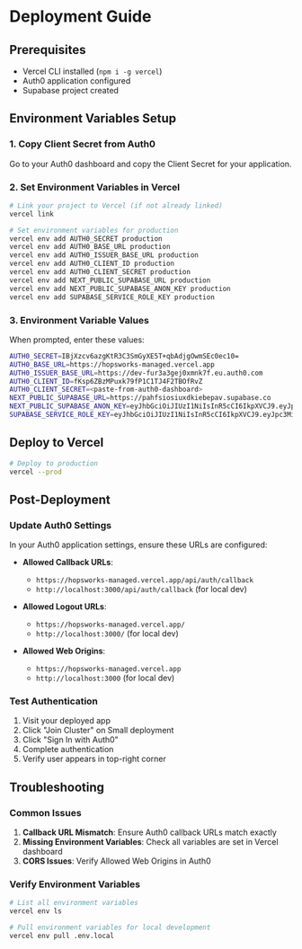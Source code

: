 # Deployment Guide

## Prerequisites
- Vercel CLI installed (`npm i -g vercel`)
- Auth0 application configured
- Supabase project created

## Environment Variables Setup

### 1. Copy Client Secret from Auth0
Go to your Auth0 dashboard and copy the Client Secret for your application.

### 2. Set Environment Variables in Vercel

```bash
# Link your project to Vercel (if not already linked)
vercel link

# Set environment variables for production
vercel env add AUTH0_SECRET production
vercel env add AUTH0_BASE_URL production
vercel env add AUTH0_ISSUER_BASE_URL production
vercel env add AUTH0_CLIENT_ID production
vercel env add AUTH0_CLIENT_SECRET production
vercel env add NEXT_PUBLIC_SUPABASE_URL production
vercel env add NEXT_PUBLIC_SUPABASE_ANON_KEY production
vercel env add SUPABASE_SERVICE_ROLE_KEY production
```

### 3. Environment Variable Values

When prompted, enter these values:

```bash
AUTH0_SECRET=IBjXzcv6azgKtR3C3SmGyXE5T+qbAdjgOwmSEc0ec10=
AUTH0_BASE_URL=https://hopsworks-managed.vercel.app
AUTH0_ISSUER_BASE_URL=https://dev-fur3a3gej0xmnk7f.eu.auth0.com
AUTH0_CLIENT_ID=fKsp6ZBzMPuxk79fP1C1TJ4F2TBOfRvZ
AUTH0_CLIENT_SECRET=<paste-from-auth0-dashboard>
NEXT_PUBLIC_SUPABASE_URL=https://pahfsiosiuxdkiebepav.supabase.co
NEXT_PUBLIC_SUPABASE_ANON_KEY=eyJhbGciOiJIUzI1NiIsInR5cCI6IkpXVCJ9.eyJpc3MiOiJzdXBhYmFzZSIsInJlZiI6InBhaGZzaW9zaXV4ZGtpZWJlcGF2Iiwicm9sZSI6ImFub24iLCJpYXQiOjE3NTAwNjQwNDEsImV4cCI6MjA2NTY0MDA0MX0.IcSMf-Ve_lz9j3eNgxIa-s-qgKWSZxwb67dpCCFoLrQ
SUPABASE_SERVICE_ROLE_KEY=eyJhbGciOiJIUzI1NiIsInR5cCI6IkpXVCJ9.eyJpc3MiOiJzdXBhYmFzZSIsInJlZiI6InBhaGZzaW9zaXV4ZGtpZWJlcGF2Iiwicm9sZSI6InNlcnZpY2Vfcm9sZSIsImlhdCI6MTc1MDA2NDA0MSwiZXhwIjoyMDY1NjQwMDQxfQ.bFPX-fAiP1WRiQFxwyLK2_s_bF8wTKj32ncPllo4ndc
```

## Deploy to Vercel

```bash
# Deploy to production
vercel --prod
```

## Post-Deployment

### Update Auth0 Settings
In your Auth0 application settings, ensure these URLs are configured:

- **Allowed Callback URLs**: 
  - `https://hopsworks-managed.vercel.app/api/auth/callback`
  - `http://localhost:3000/api/auth/callback` (for local dev)

- **Allowed Logout URLs**: 
  - `https://hopsworks-managed.vercel.app/`
  - `http://localhost:3000/` (for local dev)

- **Allowed Web Origins**: 
  - `https://hopsworks-managed.vercel.app`
  - `http://localhost:3000` (for local dev)

### Test Authentication
1. Visit your deployed app
2. Click "Join Cluster" on Small deployment
3. Click "Sign In with Auth0"
4. Complete authentication
5. Verify user appears in top-right corner

## Troubleshooting

### Common Issues

1. **Callback URL Mismatch**: Ensure Auth0 callback URLs match exactly
2. **Missing Environment Variables**: Check all variables are set in Vercel dashboard
3. **CORS Issues**: Verify Allowed Web Origins in Auth0

### Verify Environment Variables

```bash
# List all environment variables
vercel env ls

# Pull environment variables for local development
vercel env pull .env.local
```